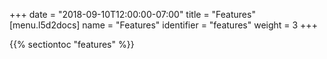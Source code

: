 +++
date = "2018-09-10T12:00:00-07:00"
title = "Features"
[menu.l5d2docs]
  name = "Features"
  identifier = "features"
  weight = 3
+++

{{% sectiontoc "features" %}}
